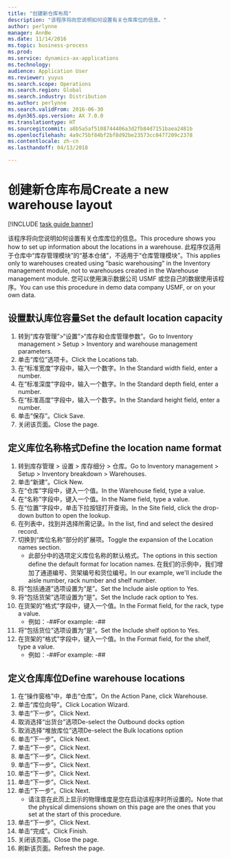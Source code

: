 ```yaml
---
title: "创建新仓库布局"
description: "该程序将向您说明如何设置有关仓库库位的信息。"
author: perlynne
manager: AnnBe
ms.date: 11/14/2016
ms.topic: business-process
ms.prod: 
ms.service: dynamics-ax-applications
ms.technology: 
audience: Application User
ms.reviewer: yuyus
ms.search.scope: Operations
ms.search.region: Global
ms.search.industry: Distribution
ms.author: perlynne
ms.search.validFrom: 2016-06-30
ms.dyn365.ops.version: AX 7.0.0
ms.translationtype: HT
ms.sourcegitcommit: a8b5a5af5108744406a3d2fb84d7151baea2481b
ms.openlocfilehash: 4a9c75bf84bf2bf8d92be23573cc0477209c2378
ms.contentlocale: zh-cn
ms.lasthandoff: 04/13/2018

---
```

# <a name="create-a-new-warehouse-layout"></a><span data-ttu-id="672a5-103">创建新仓库布局</span><span class="sxs-lookup"><span data-stu-id="672a5-103">Create a new warehouse layout</span></span>

[!INCLUDE [task guide banner](../../includes/task-guide-banner.md)]

<span data-ttu-id="672a5-104">该程序将向您说明如何设置有关仓库库位的信息。</span><span class="sxs-lookup"><span data-stu-id="672a5-104">This procedure shows you how to set up information about the locations in a warehouse.</span></span> <span data-ttu-id="672a5-105">此程序仅适用于仓库中“库存管理模块”的“基本仓储”，不适用于“仓库管理模块”。</span><span class="sxs-lookup"><span data-stu-id="672a5-105">This applies only to warehouses created using "basic warehousing" in the Inventory management module, not to warehouses created in the Warehouse management module.</span></span> <span data-ttu-id="672a5-106">您可以使用演示数据公司 USMF 或您自己的数据使用该程序。</span><span class="sxs-lookup"><span data-stu-id="672a5-106">You can use this procedure in demo data company USMF, or on your own data.</span></span>


## <a name="set-the-default-location-capacity"></a><span data-ttu-id="672a5-107">设置默认库位容量</span><span class="sxs-lookup"><span data-stu-id="672a5-107">Set the default location capacity</span></span>
1. <span data-ttu-id="672a5-108">转到“库存管理”>“设置”>“库存和仓库管理参数”。</span><span class="sxs-lookup"><span data-stu-id="672a5-108">Go to Inventory management > Setup > Inventory and warehouse management parameters.</span></span>
2. <span data-ttu-id="672a5-109">单击“库位”选项卡。</span><span class="sxs-lookup"><span data-stu-id="672a5-109">Click the Locations tab.</span></span>
3. <span data-ttu-id="672a5-110">在“标准宽度”字段中，输入一个数字。</span><span class="sxs-lookup"><span data-stu-id="672a5-110">In the Standard width field, enter a number.</span></span>
4. <span data-ttu-id="672a5-111">在“标准深度”字段中，输入一个数字。</span><span class="sxs-lookup"><span data-stu-id="672a5-111">In the Standard depth field, enter a number.</span></span>
5. <span data-ttu-id="672a5-112">在“标准高度”字段中，输入一个数字。</span><span class="sxs-lookup"><span data-stu-id="672a5-112">In the Standard height field, enter a number.</span></span>
6. <span data-ttu-id="672a5-113">单击“保存”。</span><span class="sxs-lookup"><span data-stu-id="672a5-113">Click Save.</span></span>
7. <span data-ttu-id="672a5-114">关闭该页面。</span><span class="sxs-lookup"><span data-stu-id="672a5-114">Close the page.</span></span>

## <a name="define-the-location-name-format"></a><span data-ttu-id="672a5-115">定义库位名称格式</span><span class="sxs-lookup"><span data-stu-id="672a5-115">Define the location name format</span></span>
1. <span data-ttu-id="672a5-116">转到库存管理 > 设置 > 库存细分 > 仓库。</span><span class="sxs-lookup"><span data-stu-id="672a5-116">Go to Inventory management > Setup > Inventory breakdown > Warehouses.</span></span>
2. <span data-ttu-id="672a5-117">单击“新建”。</span><span class="sxs-lookup"><span data-stu-id="672a5-117">Click New.</span></span>
3. <span data-ttu-id="672a5-118">在“仓库”字段中，键入一个值。</span><span class="sxs-lookup"><span data-stu-id="672a5-118">In the Warehouse field, type a value.</span></span>
4. <span data-ttu-id="672a5-119">在“名称”字段中，键入一个值。</span><span class="sxs-lookup"><span data-stu-id="672a5-119">In the Name field, type a value.</span></span>
5. <span data-ttu-id="672a5-120">在“位置”字段中，单击下拉按钮打开查询。</span><span class="sxs-lookup"><span data-stu-id="672a5-120">In the Site field, click the drop-down button to open the lookup.</span></span>
6. <span data-ttu-id="672a5-121">在列表中，找到并选择所需记录。</span><span class="sxs-lookup"><span data-stu-id="672a5-121">In the list, find and select the desired record.</span></span>
7. <span data-ttu-id="672a5-122">切换到“库位名称”部分的扩展项。</span><span class="sxs-lookup"><span data-stu-id="672a5-122">Toggle the expansion of the Location names section.</span></span>
    * <span data-ttu-id="672a5-123">此部分中的选项定义库位名称的默认格式。</span><span class="sxs-lookup"><span data-stu-id="672a5-123">The options in this section define the default format for location names.</span></span> <span data-ttu-id="672a5-124">在我们的示例中，我们增加了通道编号、货架编号和货位编号。</span><span class="sxs-lookup"><span data-stu-id="672a5-124">In our example, we'll include the aisle number, rack number and shelf number.</span></span>  
8. <span data-ttu-id="672a5-125">将“包括通道”选项设置为“是”。</span><span class="sxs-lookup"><span data-stu-id="672a5-125">Set the Include aisle option to Yes.</span></span>
9. <span data-ttu-id="672a5-126">将“包括货架”选项设置为“是”。</span><span class="sxs-lookup"><span data-stu-id="672a5-126">Set the Include rack option to Yes.</span></span>
10. <span data-ttu-id="672a5-127">在货架的“格式”字段中，键入一个值。</span><span class="sxs-lookup"><span data-stu-id="672a5-127">In the Format field, for the rack, type a value.</span></span>
    * <span data-ttu-id="672a5-128">例如：-##</span><span class="sxs-lookup"><span data-stu-id="672a5-128">For example: -##</span></span>  
11. <span data-ttu-id="672a5-129">将“包括货位”选项设置为“是”。</span><span class="sxs-lookup"><span data-stu-id="672a5-129">Set the Include shelf option to Yes.</span></span>
12. <span data-ttu-id="672a5-130">在货架的“格式”字段中，键入一个值。</span><span class="sxs-lookup"><span data-stu-id="672a5-130">In the Format field, for the shelf, type a value.</span></span>
    * <span data-ttu-id="672a5-131">例如：-##</span><span class="sxs-lookup"><span data-stu-id="672a5-131">For example: -##</span></span>  

## <a name="define-warehouse-locations"></a><span data-ttu-id="672a5-132">定义仓库库位</span><span class="sxs-lookup"><span data-stu-id="672a5-132">Define warehouse locations</span></span>
1. <span data-ttu-id="672a5-133">在“操作窗格”中，单击“仓库”。</span><span class="sxs-lookup"><span data-stu-id="672a5-133">On the Action Pane, click Warehouse.</span></span>
2. <span data-ttu-id="672a5-134">单击“库位向导”。</span><span class="sxs-lookup"><span data-stu-id="672a5-134">Click Location Wizard.</span></span>
3. <span data-ttu-id="672a5-135">单击“下一步”。</span><span class="sxs-lookup"><span data-stu-id="672a5-135">Click Next.</span></span>
4. <span data-ttu-id="672a5-136">取消选择“出货台”选项</span><span class="sxs-lookup"><span data-stu-id="672a5-136">De-select the Outbound docks option</span></span>
5. <span data-ttu-id="672a5-137">取消选择“堆放库位”选项</span><span class="sxs-lookup"><span data-stu-id="672a5-137">De-select the Bulk locations option</span></span>
6. <span data-ttu-id="672a5-138">单击“下一步”。</span><span class="sxs-lookup"><span data-stu-id="672a5-138">Click Next.</span></span>
7. <span data-ttu-id="672a5-139">单击“下一步”。</span><span class="sxs-lookup"><span data-stu-id="672a5-139">Click Next.</span></span>
8. <span data-ttu-id="672a5-140">单击“下一步”。</span><span class="sxs-lookup"><span data-stu-id="672a5-140">Click Next.</span></span>
9. <span data-ttu-id="672a5-141">单击“下一步”。</span><span class="sxs-lookup"><span data-stu-id="672a5-141">Click Next.</span></span>
10. <span data-ttu-id="672a5-142">单击“下一步”。</span><span class="sxs-lookup"><span data-stu-id="672a5-142">Click Next.</span></span>
11. <span data-ttu-id="672a5-143">单击“下一步”。</span><span class="sxs-lookup"><span data-stu-id="672a5-143">Click Next.</span></span>
12. <span data-ttu-id="672a5-144">单击“下一步”。</span><span class="sxs-lookup"><span data-stu-id="672a5-144">Click Next.</span></span>
    * <span data-ttu-id="672a5-145">请注意在此页上显示的物理维度是您在启动该程序时所设置的。</span><span class="sxs-lookup"><span data-stu-id="672a5-145">Note that the physical dimensions shown on this page are the ones that you set at the start of this procedure.</span></span>  
13. <span data-ttu-id="672a5-146">单击“下一步”。</span><span class="sxs-lookup"><span data-stu-id="672a5-146">Click Next.</span></span>
14. <span data-ttu-id="672a5-147">单击“完成”。</span><span class="sxs-lookup"><span data-stu-id="672a5-147">Click Finish.</span></span>
15. <span data-ttu-id="672a5-148">关闭该页面。</span><span class="sxs-lookup"><span data-stu-id="672a5-148">Close the page.</span></span>
16. <span data-ttu-id="672a5-149">刷新该页面。</span><span class="sxs-lookup"><span data-stu-id="672a5-149">Refresh the page.</span></span>

